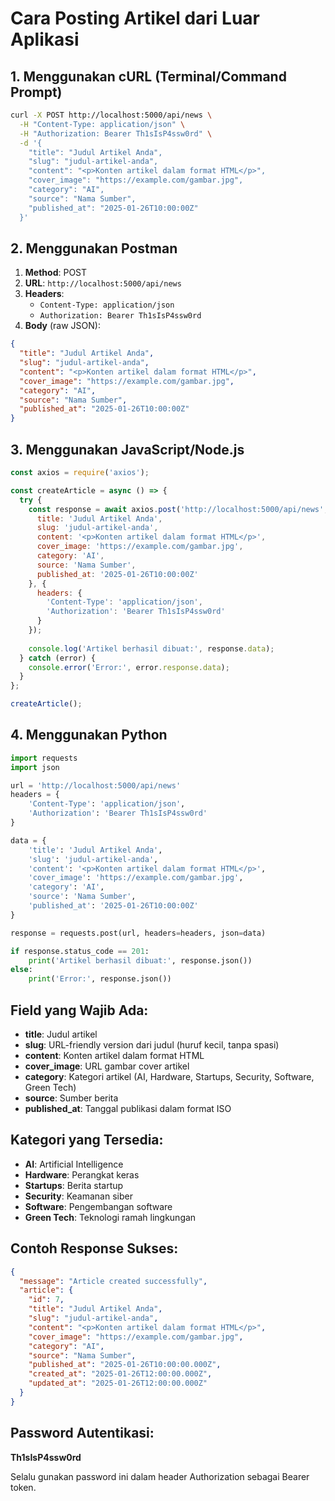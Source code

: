 # Cara Posting Artikel dari Luar Aplikasi

## 1. Menggunakan cURL (Terminal/Command Prompt)

```bash
curl -X POST http://localhost:5000/api/news \
  -H "Content-Type: application/json" \
  -H "Authorization: Bearer Th1sIsP4ssw0rd" \
  -d '{
    "title": "Judul Artikel Anda",
    "slug": "judul-artikel-anda",
    "content": "<p>Konten artikel dalam format HTML</p>",
    "cover_image": "https://example.com/gambar.jpg",
    "category": "AI",
    "source": "Nama Sumber",
    "published_at": "2025-01-26T10:00:00Z"
  }'
```

## 2. Menggunakan Postman

1. **Method**: POST
2. **URL**: `http://localhost:5000/api/news`
3. **Headers**:
   - `Content-Type: application/json`
   - `Authorization: Bearer Th1sIsP4ssw0rd`
4. **Body** (raw JSON):
```json
{
  "title": "Judul Artikel Anda",
  "slug": "judul-artikel-anda",
  "content": "<p>Konten artikel dalam format HTML</p>",
  "cover_image": "https://example.com/gambar.jpg",
  "category": "AI",
  "source": "Nama Sumber",
  "published_at": "2025-01-26T10:00:00Z"
}
```

## 3. Menggunakan JavaScript/Node.js

```javascript
const axios = require('axios');

const createArticle = async () => {
  try {
    const response = await axios.post('http://localhost:5000/api/news', {
      title: 'Judul Artikel Anda',
      slug: 'judul-artikel-anda',
      content: '<p>Konten artikel dalam format HTML</p>',
      cover_image: 'https://example.com/gambar.jpg',
      category: 'AI',
      source: 'Nama Sumber',
      published_at: '2025-01-26T10:00:00Z'
    }, {
      headers: {
        'Content-Type': 'application/json',
        'Authorization': 'Bearer Th1sIsP4ssw0rd'
      }
    });
    
    console.log('Artikel berhasil dibuat:', response.data);
  } catch (error) {
    console.error('Error:', error.response.data);
  }
};

createArticle();
```

## 4. Menggunakan Python

```python
import requests
import json

url = 'http://localhost:5000/api/news'
headers = {
    'Content-Type': 'application/json',
    'Authorization': 'Bearer Th1sIsP4ssw0rd'
}

data = {
    'title': 'Judul Artikel Anda',
    'slug': 'judul-artikel-anda',
    'content': '<p>Konten artikel dalam format HTML</p>',
    'cover_image': 'https://example.com/gambar.jpg',
    'category': 'AI',
    'source': 'Nama Sumber',
    'published_at': '2025-01-26T10:00:00Z'
}

response = requests.post(url, headers=headers, json=data)

if response.status_code == 201:
    print('Artikel berhasil dibuat:', response.json())
else:
    print('Error:', response.json())
```

## Field yang Wajib Ada:

- **title**: Judul artikel
- **slug**: URL-friendly version dari judul (huruf kecil, tanpa spasi)
- **content**: Konten artikel dalam format HTML
- **cover_image**: URL gambar cover artikel
- **category**: Kategori artikel (AI, Hardware, Startups, Security, Software, Green Tech)
- **source**: Sumber berita
- **published_at**: Tanggal publikasi dalam format ISO

## Kategori yang Tersedia:

- **AI**: Artificial Intelligence
- **Hardware**: Perangkat keras
- **Startups**: Berita startup
- **Security**: Keamanan siber
- **Software**: Pengembangan software
- **Green Tech**: Teknologi ramah lingkungan

## Contoh Response Sukses:

```json
{
  "message": "Article created successfully",
  "article": {
    "id": 7,
    "title": "Judul Artikel Anda",
    "slug": "judul-artikel-anda",
    "content": "<p>Konten artikel dalam format HTML</p>",
    "cover_image": "https://example.com/gambar.jpg",
    "category": "AI",
    "source": "Nama Sumber",
    "published_at": "2025-01-26T10:00:00.000Z",
    "created_at": "2025-01-26T12:00:00.000Z",
    "updated_at": "2025-01-26T12:00:00.000Z"
  }
}
```

## Password Autentikasi:
**Th1sIsP4ssw0rd**

Selalu gunakan password ini dalam header Authorization sebagai Bearer token.